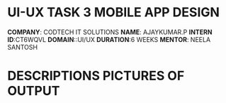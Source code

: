 # UI-UX TASK 3 MOBILE APP DESIGN
**COMPANY**: CODTECH IT SOLUTIONS
**NAME**: AJAYKUMAR.P
**INTERN ID**:CT6WQVL
**DOMAIN**::UI/UX
**DURATION**:6 WEEKS
**MENTOR**: NEELA SANTOSH
# DESCRIPTIONS PICTURES OF OUTPUT
